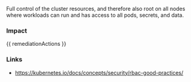 
Full control of the cluster resources, and therefore also root on all nodes where workloads can run and has access to all pods, secrets, and data.

### Impact
<!-- Add Impact here -->

<!-- DO NOT CHANGE -->
{{ remediationActions }}

### Links
- https://kubernetes.io/docs/concepts/security/rbac-good-practices/


